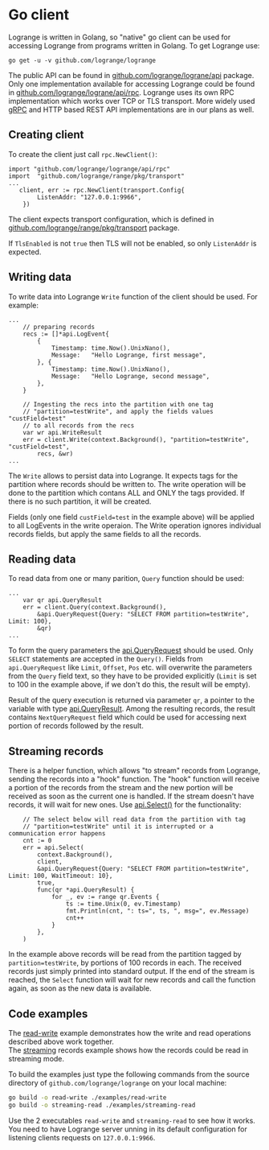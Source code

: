 # Go client 
Logrange is written in Golang, so "native" go client can be used for accessing Logrange from programs written in Golang. To get Logrange use:

```
go get -u -v github.com/logrange/logrange
```

The public API can be found in [github.com/logrange/lograne/api](https://godoc.org/github.com/logrange/logrange/api) package. Only one implementation available for accessing Logrange could be found in [github.com/logrange/lograne/api/rpc](https://github.com/logrange/logrange/tree/master/api/rpc). Logrange uses its own RPC implementation which works over TCP or TLS transport. More widely used [gRPC](https://grpc.io/) and HTTP based REST API implementations are in our plans as well. 

## Creating client
To create the client just call `rpc.NewClient()`: 

```golang
import "github.com/logrange/logrange/api/rpc"
import 	"github.com/logrange/range/pkg/transport"
...
   client, err := rpc.NewClient(transport.Config{
		ListenAddr: "127.0.0.1:9966",
	})
```

The client expects transport configuration, which is defined in  [github.com/logrange/range/pkg/transport](https://github.com/logrange/range/blob/master/pkg/transport/transport.go#L27) package.

If `TlsEnabled` is not `true` then TLS will not be enabled, so only `ListenAddr` is expected.

## Writing data
To write data into Logrange `Write` function of the client should be used. For example:

```golang
...
    // preparing records
	recs := []*api.LogEvent{
		{
			Timestamp: time.Now().UnixNano(),
			Message:   "Hello Logrange, first message",
		}, {
			Timestamp: time.Now().UnixNano(),
			Message:   "Hello Logrange, second message",
		},
	}

	// Ingesting the recs into the partition with one tag 
	// "partition=testWrite", and apply the fields values "custField=test" 
	// to all records from the recs
	var wr api.WriteResult
	err = client.Write(context.Background(), "partition=testWrite", "custField=test",
		recs, &wr)
...
```
The `Write` allows to persist data into Logrange. It expects tags for the partition where records should be written to. The write operation will be done to the partition which contans ALL and ONLY the tags provided. If there is no such partition, it will be created. 

Fields (only one field `custField=test` in the example above) will be applied to all LogEvents in the write operaion. The Write operation ignores individual records fields, but apply the same fields to all the records. 

## Reading data
To read data from one or many parition, `Query` function should be used:
```golang
...
    var qr api.QueryResult
	err = client.Query(context.Background(), 
	    &api.QueryRequest{Query: "SELECT FROM partition=testWrite", Limit: 100}, 
	    &qr)
...
```
To form the query parameters the [api.QueryRequest](https://github.com/logrange/logrange/blob/master/api/querier.go#L41) should be used. Only `SELECT` statements are accepted in the `Query()`. Fields from `api.QueryRequest` like `Limit`, `Offset`, `Pos` etc. will overwrite the parameters from the `Query` field text, so they have to be provided explicitly (`Limit` is set to 100 in the example above, if we don't do this, the result will be empty).

Result of the query execution is returned via parameter `qr`, a pointer to the variable with type [api.QueryResult](https://github.com/logrange/logrange/blob/master/api/querier.go#L73). Among the resulting records, the result contains `NextQueryRequest` field which could be used for accessing next portion of records followed by the result. 

## Streaming records
There is a helper function, which allows "to stream" records from Logrange, sending the records into a "hook" function. The "hook" function will receive a portion of the records from the stream and the new portion will be received as soon as the current one is handled. If the stream doesn't have records, it will wait for new ones. Use [api.Select()](https://github.com/logrange/logrange/blob/master/api/client.go#L43) for the functionality:
```golang
	// The select below will read data from the partition with tag 
	// "partition=testWrite" until it is interrupted or a communication error happens
	cnt := 0
	err = api.Select(
	    context.Background(), 
	    client, 
	    &api.QueryRequest{Query: "SELECT FROM partition=testWrite", Limit: 100, WaitTimeout: 10}, 
	    true,
		func(qr *api.QueryResult) {
			for _, ev := range qr.Events {
				ts := time.Unix(0, ev.Timestamp)
				fmt.Println(cnt, ": ts=", ts, ", msg=", ev.Message)
				cnt++
			}
		},
	)
```

In the example above records will be read from the partition tagged by `partition=testWrite`, by portions of 100 records in each. The received records just simply printed into standard output. If the end of the stream is reached, the `Select` function will wait for new records and call the function again, as soon as the new data is available. 

## Code examples
The [read-write](https://github.com/logrange/logrange/blob/master/examples/read-write/readwrite.go) example demonstrates how the write and read operations described above work together.<br/>
The [streaming](https://github.com/logrange/logrange/blob/master/examples/streaming-read/streaming.go) records example shows how the records could be read in streaming mode.

To build the examples just type the following commands from the source directory of `github.com/logrange/logrange` on your local machine:

```bash
go build -o read-write ./examples/read-write
go build -o streaming-read ./examples/streaming-read
```

Use the 2 executables `read-write` and `streaming-read` to see how it works. You need to have Logrange server unning in its default configuration for listening clients requests on `127.0.0.1:9966`. 
